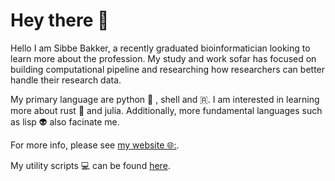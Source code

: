 # Hey there 👋

Hello I am Sibbe Bakker, a recently graduated bioinformatician looking to learn
more about the profession. My study and work sofar has focused on building computational
pipeline and researching how researchers can better handle their research data.

My primary language are python 🐍 , shell and 🇷. I am interested in learning more about rust
🦀 and julia. Additionally, more fundamental languages such as lisp 👽 also facinate me.

For more info, please see 
[my website 🌐:](https://luke-ebbis.github.io/).

My utility scripts 💻 can be found [here](https://github.com/Luke-ebbis/script). 
